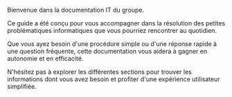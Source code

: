 
Bienvenue dans la documentation IT du groupe.

Ce guide a été conçu pour vous accompagner dans la résolution des petites problématiques informatiques que vous pourriez rencontrer au quotidien.

Que vous ayez besoin d'une procédure simple ou d'une réponse rapide à une question fréquente, cette documentation vous aidera à gagner en autonomie et en efficacité.

N'hésitez pas à explorer les différentes sections pour trouver les informations dont vous avez besoin et profiter d'une expérience utilisateur simplifiée.
